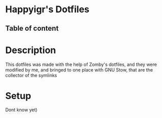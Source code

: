 # Happyigr's Dotfiles

## Table of content


# Description

This dotfiles was made with the help of Zomby's dotfiles, and they were modified by me, and bringed to one place with GNU Stow, that are the collector of the symlinks

# Setup

Dont know yet)

